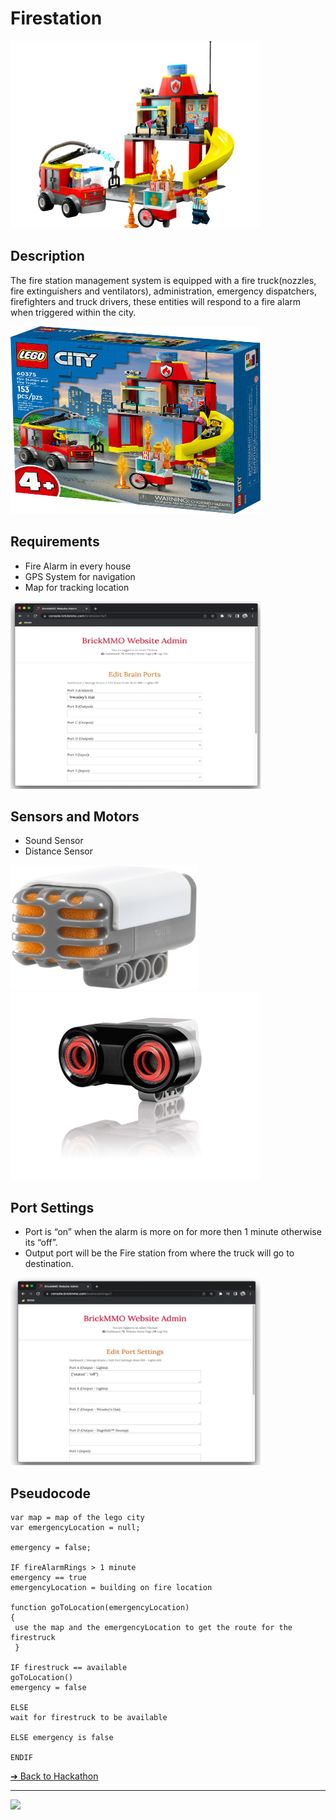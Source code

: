 # Firestation 

<img src="images/firestation.png" height="300" width="400" alt="FireStation and Fire Truck Image">

## Description

The fire station management system is equipped with a fire truck(nozzles, fire extinguishers and ventilators), administration, emergency dispatchers, firefighters and truck drivers, these entities will respond to a fire alarm when triggered within the city. 

<img src="images/lego-box.jpg" height="300" width="400" alt="FireStation Lego set">

## Requirements

* Fire Alarm in every house
* GPS System for navigation
* Map for tracking location

<img src="images/requirements.jpg" height="300" width="400" alt="Requirements page screenshot">

## Sensors and Motors

* Sound Sensor
* Distance Sensor

<img src="images/sound-sensor.jpg" height="200" width="300" alt="Sound Sensor Image">
<img src="images/distance-sensor.jpg" height="300" width="400" alt="Distance Sensor Image">

## Port Settings

* Port is “on” when the alarm is more on for more then 1 minute otherwise its “off”.
* Output port will be the Fire station from where the truck will go to destination.

<img src="images/port-settings.jpg" height="300" width="400" alt="Port Settings">

## Pseudocode

```Pseudocode
var map = map of the lego city
var emergencyLocation = null;

emergency = false;

IF fireAlarmRings > 1 minute 
emergency == true
emergencyLocation = building on fire location

function goToLocation(emergencyLocation)
{
 use the map and the emergencyLocation to get the route for the firestruck
 }

IF firestruck == available 
goToLocation() 
emergency = false

ELSE
wait for firestruck to be available

ELSE emergency is false

ENDIF
```

[&#10132; Back to Hackathon](/hackathon-set/)

---

<a href="https://brickmmo.com">
<img src="https://brickmmo.com/images/brickmmo-logo-horizontal.jpg" width="100">
</a>
